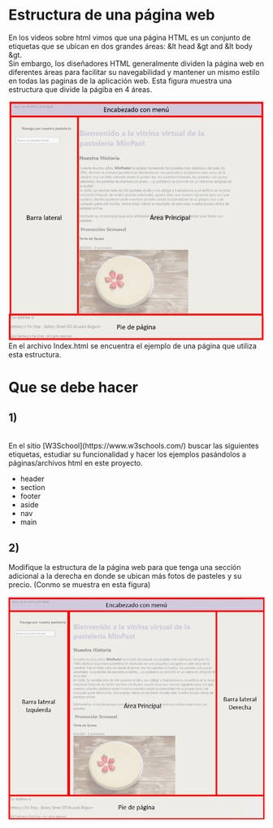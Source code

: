 # Estructura de una página web
En los videos sobre html vimos que una página HTML es un conjunto de etiquetas que se ubican en dos grandes áreas: &lt head &gt and &lt body &gt.
<br />
Sin embargo, los diseñadores HTML generalmente dividen la página web en diferentes áreas para facilitar su navegabilidad y mantener un mismo estilo en todas las paginas de la aplicación web.
Esta figura muestra una estructura que divide la págiba en 4 áreas.

![alt text](https://raw.githubusercontent.com/oscarhf/Materiales_de_apoyo/master/Estructura.png)
<br />
En el archivo Index.html se encuentra el ejemplo de una página que utiliza esta estructura.

# Que se debe hacer
## 1)
<br /> 
En el sitio [W3School](https://www.w3schools.com/)  buscar las siguientes etiquetas, estudiar su funcionalidad y hacer los ejemplos pasándolos a páginas/archivos html en este proyecto.

*   header
*   section
*   footer
*   aside
*   nav
*   main

## 2)
Modifique la estructura de la página web para que tenga una sección adicional a la derecha en donde se ubican más fotos de pasteles y su precio. (Conmo se muestra en esta figura)

![alt text](https://raw.githubusercontent.com/oscarhf/Materiales_de_apoyo/master/Estructura2.png)
<br />







